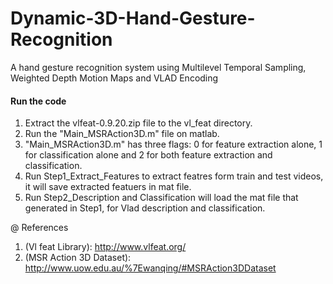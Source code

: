 # Dynamic-3D-Hand-Gesture-Recognition
A hand gesture recognition system using Multilevel Temporal Sampling, Weighted Depth Motion Maps and VLAD Encoding

#### Run the code

1. Extract the vlfeat-0.9.20.zip file to the vl_feat directory.
2. Run the "Main_MSRAction3D.m" file on matlab.
3. "Main_MSRAction3D.m" has three flags: 0 for feature extraction alone, 1 for classification alone and 2 for both feature extraction and classification.
4. Run Step1_Extract_Features to extract featres form train and test videos, it will save extracted featuers in mat file.
5. Run Step2_Description and Classification will load the mat file that generated in Step1, for Vlad description and classification.

@ References 

1. (Vl feat Library): http://www.vlfeat.org/
2. (MSR Action 3D Dataset): http://www.uow.edu.au/%7Ewanqing/#MSRAction3DDataset
